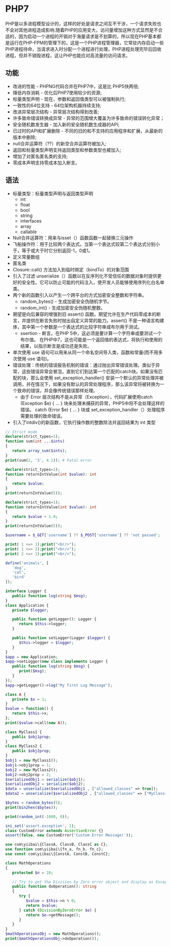 # PHP7

PHP是以多进程模型设计的，这样的好处是请求之间互不干涉，一个请求失败也不会对其他进程造成影响.随着PHP的应用变大，访问量增加这种方式显然是不合适的，因为启动一个进程的开销对于海量请求是不划算的，所以现在PHP基本都是运行在PHP-FPM的管理下的，这是一个PHP进程管理器，它常驻内存启动一些PHP进程待命，当请求进入时分配一个进程进行处理，PHP进程处理完毕后回收进程，但并不销毁进程，这让PHP也能应对高流量的访问请求。

## 功能

* 改进的性能 - PHPNG代码合并在PHP7中，这是比 PHP5快两倍;
* 降低内存消耗 - 优化后PHP7使用较少的资源;
* 标量类型声明 - 现在，参数和返回值类型可以被强制执行;
* 一致性的64位支持 - 64位架构机器持续支持;
* 改进异常层次结构 - 异常层次结构得到改善;
* 许多致命错误转换成异常 - 异常的范围增大覆盖为许多致命的错误转化异常；
* 安全随机数发生器 - 加入新的安全随机数生成器的API;
* 已过时的API和扩展删除 - 不同的旧的和不支持的应用程序和扩展，从最新的版本中删除;
* null合并运算符（??）的新空合并运算符被加入;
* 返回和标量类型声明支持返回类型和参数类型也被加入;
* 增加了对匿名匿名类的支持;
* 零成本声明支持零成本加入断言。

## 语法

* 标量类型：标量类型声明与返回类型声明
    - int
    - float
    - bool
    - string
    - interfaces
    - array
    - callable
* Null合并运算符：用来与isset（）函数函数一起替换三元操作
* 飞船操作符：用于比较两个表达式。当第一个表达式较第二个表达式分别小于，等于或大于时它分别返回-1，0或1。
* 定义常量数组
* 匿名类
* Closure::call() 方法加入到临时绑定（bindTo）的对象范围
* 引入了过滤 unserialize（）函数以在反序列化不受信任的数据对象时提供更好的安全性。它可以防止可能的代码注入，使开发人员能够使用序列化白名单类。
* 两个新的函数引入以产生一个跨平台的方式加密安全整数和字符串。
    - random_bytes() - 生成加密安全伪随机字节。
    - random_int() - 生成加密安全伪随机整数。
* 期望是向后兼容的增强到旧 assert() 函数。期望允许在生产代码零成本的断言，并提供在断言失败时抛出自定义异常的能力。assert() 不是一种语言构建体，其中第一个参数是一个表达式的比较字符串或布尔用于测试。
    - ssertion - 断言。在PHP 5中，这必须是要计算一个字符串或要测试一个布尔值。 在PHP中7，这也可能是一个返回值的表达式，将执行和使用的结果，以指示断言是成功还是失败。
* 单次使用 use 语句可以用来从同一个命名空间导入类，函数和常量(而不用多次使用 use 语句)。
* 错误处理：传统的错误报告机制的错误：通过抛出异常错误处理。类似于异常，这些错误异常会冒泡，直到它们到达第一个匹配的catch块。如果没有匹配的块，那么会使用 set_exception_handler() 安装一个默认的异常处理并被调用，并在情况下，如果没有默认的异常处理程序，那么该异常将被转换为一个致命的错误，并会像传统错误那样处理。
    - 由于 Error 层次结构不是从异常（Exception），代码扩展使用catch (Exception $e) { ... } 块来处理未捕获的异常，PHP5中将不会处理这样的错误。  catch (Error $e) { ... } 块或 set_exception_handler（）处理程序需要处理的致命错误。
* 引入了intdiv()的新函数，它执行操作数的整数除法并返回结果为 int 类型

```php
// Strict mode
declare(strict_types=1);
function sum(int ...$ints)
{
   return array_sum($ints);
}
print(sum(2, '3', 4.1)); # Fatal error

declare(strict_types=1);
function returnIntValue(int $value): int
{
   return $value;
}
print(returnIntValue(5));

declare(strict_types=1);
function returnIntValue(int $value): int
{
   return $value + 1.0;
}
print(returnIntValue(5));

$username = $_GET['username'] ?? $_POST['username'] ?? 'not passed';

print( 1 <=> 1);print("<br/>");
print( 1 <=> 2);print("<br/>");
print( 2 <=> 1);print("<br/>");

define('animals', [
   'dog',
   'cat',
   'bird'
]);

interface Logger {
   public function log(string $msg);
}
class Application {
   private $logger;

   public function getLogger(): Logger {
      return $this->logger;
   }

   public function setLogger(Logger $logger) {
      $this->logger = $logger;
   }  
}
$app = new Application;
$app->setLogger(new class implements Logger {
   public function log(string $msg) {
      print($msg);
   }
});
$app->getLogger()->log("My first Log Message");

class A {
   private $x = 1;
}
$value = function() {
   return $this->x;
};
print($value->call(new A));

class MyClass1 { 
   public $obj1prop;   
}
class MyClass2 {
   public $obj2prop;
}
$obj1 = new MyClass1();
$obj1->obj1prop = 1;
$obj2 = new MyClass2();
$obj2->obj2prop = 2;
$serializedObj1 = serialize($obj1);
$serializedObj2 = serialize($obj2);
$data = unserialize($serializedObj1 , ["allowed_classes" => true]);
$data2 = unserialize($serializedObj2 , ["allowed_classes" => ["MyClass1", "MyClass2"]]);

$bytes = random_bytes(5);
print(bin2hex($bytes));

print(random_int(-1000, 0));

ini_set('assert.exception', 1);
class CustomError extends AssertionError {}
assert(false, new CustomError('Custom Error Message!'));

use com\yiibai\{ClassA, ClassB, ClassC as C};
use function com\yiibai\{fn_a, fn_b, fn_c};
use const com\yiibai\{ConstA, ConstB, ConstC};

class MathOperations 
{
   protected $n = 10;

   // Try to get the Division by Zero error object and display as Exception
   public function doOperation(): string
   {
      try {
         $value = $this->n % 0;
         return $value;
      } catch (DivisionByZeroError $e) {
         return $e->getMessage();
      }
   }
}
$mathOperationsObj = new MathOperations();
print($mathOperationsObj->doOperation());
```

